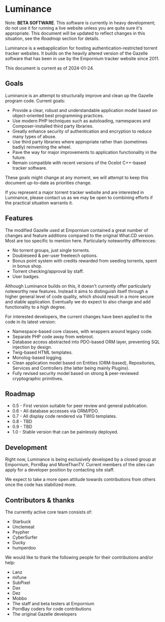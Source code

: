 Luminance
=========

Note: **BETA SOFTWARE**. This software is currently in heavy development; do not use it for running a live website unless you are quite sure it's appropriate. This document will be updated to reflect changes in this situation, see the *Roadmap* section for details.

Luminance is a webapplication for hosting authentication-restricted torrent tracker websites.
It builds on the heavily altered version of the Gazelle software that has been in use by the Empornium tracker website since 2011.

This document is current as of 2024-01-24.


Goals
-----

Luminance is an attempt to structurally improve and clean up the Gazelle program code. Current goals:

-   Provide a clear, robust and understandable application model based on object-oriented best programming practices.
-   Use modern PHP techniques such as autoloading, namespaces and Composer-installed third party libraries.
-   Greatly enhance security of authentication and encryption to reduce many types of abuse.
-   Use third party libraries where appropriate rather than (sometimes badly) reinventing the wheel.
-   Pave the way for major improvements to application functionality in the future.
-   Remain compatible with recent versions of the Ocelot C++-based tracker software.

These goals might change at any moment, we will attempt to keep this document up-to-date as priorities change.

If you represent a major torrent tracker website and are interested in Luminance, please contact us as we may be open to combining efforts if the practical situation warrants it.


Features
--------

The modified Gazelle used at Empornium contained a great number of changes and feature additions compared to the original What.CD version.
Most are too specific to mention here. Particularly noteworthy differences:

-   No torrent groups, just single torrents.
-   Doubleseed & per-user freeleech options.
-   Bonus point system with credits rewarded from seeding torrents, spent in bonus shop.
-   Torrent checking/approval by staff.
-   User badges.

Although Luminance builds on this, it doesn't currently offer particularly noteworthy new features. Instead it aims to distinguish itself through a higher general level of code quality, which should result in a more secure and stable application. Eventually we do expect to also change and add functionality to a high degree.

For interested developers, the current changes have been applied to the code in its latest version:

-   Namespace-based core classes, with wrappers around legacy code.
-   Separate PHP code away from webroot.
-   Database access abstracted into PDO-based ORM layer, preventing SQL injection by design.
-   Twig-based HTML templates.
-   Monolog-based logging.
-   Clean application model based on Entities (ORM-based), Repositories, Services and Controllers (the latter being mainly Plugins).
-   Fully revised security model based on strong & peer-reviewed cryptographic primitives.


Roadmap
-------

-   0.5 - First version suitable for peer review and general publication.
-   0.6 - All database accesses via ORM/PDO.
-   0.7 - All display code rendered via TWIG templates.
-   0.8 - TBD
-   0.9 - TBD
-   1.0 - Stable version that can be painlessly deployed.


Development
-----------

Right now, Luminance is being exclusively developed by a closed group at Empornium, PornBay and MoreThanTV. Current members of the sites can apply for a developer position by contacting site staff.

We expect to take a more open attitude towards contributions from others once the code has stabilized more.


Contributors & thanks
---------------------

The currently active core team consists of:

-   Starbuck
-   Unclemeat
-   Psypher
-   CyberSurfer
-   Ducky
-   humperdoo

We would like to thank the following people for their contributions and/or help:

-   Lanz
-   mifune
-   SubPixel
-   Dax
-   Dez
-   Mobbo
-   The staff and beta testers at Empornium
-   PornBay coders for code contributions
-   The original Gazelle developers
